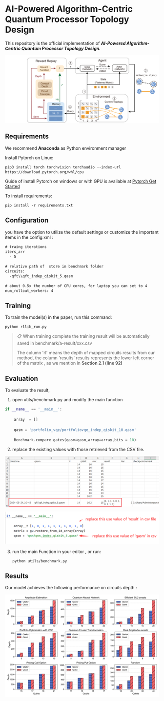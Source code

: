 
# AI-Powered Algorithm-Centric Quantum Processor Topology Design

This repository is the official implementation of ***AI-Powered Algorithm-Centric Quantum Processor Topology Design.***

![Overview](./temp/overview.png)

## Requirements

We recommend **Anaconda** as Python environment manager

 Install Pytorch on Linux:

```setup
pip3 install torch torchvision torchaudio --index-url https://download.pytorch.org/whl/cpu
```

Guide of install Pytorch on windows or with GPU  is available at [Pytorch Get Started](https://pytorch.org/get-started/locally/)

To install requirements:

```setup
pip install -r requirements.txt
```

## Configuration

you have the option to utilize the default settings or customize the important items in the config.xml :

```
# traing iterations
iters_arr
  - 5
  
# relative path of  store in benchmark folder
circuits:
  -qft\\qft_indep_qiskit_5.qasm
  
# about 0.5x the number of CPU cores, for laptop you can set to 4
num_rollout_workers: 4
```



## Training

To train the model(s) in the paper, run this command:

```train
python rllib_run.py
```

>📋  When training complete the training result will be automatically saved in benchmark/a-result/xxx.csv
>
>The column 'rl' means the depth of mapped circuits results from our method, the column 'results'  results represents the lower left corner of the matrix , as we mention in **Section 2.1 (line 92)**

## Evaluation

To evaluate the result,

1. open utils/benchmark.py  and modify the main function

```python
if __name__ == '__main__':

    array  = []

    qasm = 'portfolio_vqe/portfoliovqe_indep_qiskit_10.qasm'

    Benchmark.compare_gates(qasm=qasm,array=array,bits = 10)
```

2. replace the existing values with those retrieved from the CSV file.

![](./temp/readme2.png)

![](./temp/readme1.png)



3. run the main Function in your editor , or  run:

   ```shell
   python utils/benchmark.py
   ```



## Results

Our model achieves the following performance on circuits depth :

![](./data/fig/benchmarkBar.png)
